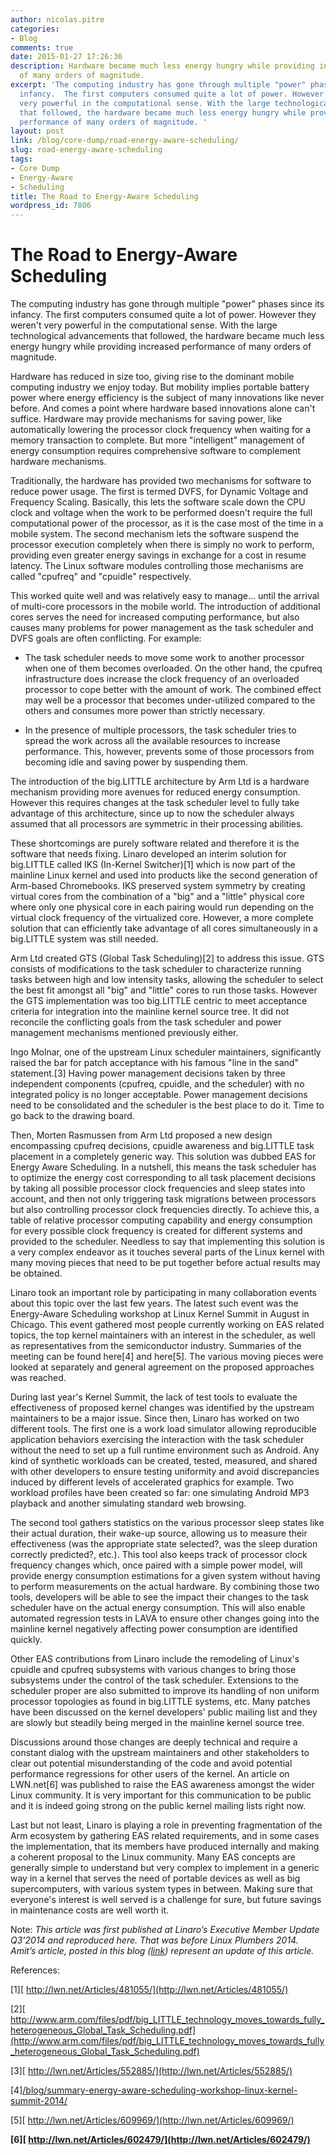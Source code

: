```yaml
---
author: nicolas.pitre
categories:
- Blog
comments: true
date: 2015-01-27 17:26:36
description: Hardware became much less energy hungry while providing increased performance
  of many orders of magnitude.
excerpt: 'The computing industry has gone through multiple "power" phases since its
  infancy.  The first computers consumed quite a lot of power. However they weren''t
  very powerful in the computational sense. With the large technological advancements
  that followed, the hardware became much less energy hungry while providing increased
  performance of many orders of magnitude. '
layout: post
link: /blog/core-dump/road-energy-aware-scheduling/
slug: road-energy-aware-scheduling
tags:
- Core Dump
- Energy-Aware
- Scheduling
title: The Road to Energy-Aware Scheduling
wordpress_id: 7806
---
```


# **The Road to Energy-Aware Scheduling**


The computing industry has gone through multiple "power" phases since its infancy. The first computers consumed quite a lot of power. However they weren't very powerful in the computational sense. With the large technological advancements that followed, the hardware became much less energy hungry while providing increased performance of many orders of magnitude.

Hardware has reduced in size too, giving rise to the dominant mobile computing industry we enjoy today. But mobility implies portable battery power where energy efficiency is the subject of many innovations like never before. And comes a point where hardware based innovations alone can't suffice. Hardware may provide mechanisms for saving power, like automatically lowering the processor clock frequency when waiting for a memory transaction to complete. But more "intelligent" management of energy consumption requires comprehensive software to complement hardware mechanisms.

Traditionally, the hardware has provided two mechanisms for software to reduce power usage. The first is termed DVFS, for Dynamic Voltage and Frequency Scaling. Basically, this lets the software scale down the CPU clock and voltage when the work to be performed doesn't require the full computational power of the processor, as it is the case most of the time in a mobile system. The second mechanism lets the software suspend the processor execution completely when there is simply no work to perform, providing even greater energy savings in exchange for a cost in resume latency. The Linux software modules controlling those mechanisms are called "cpufreq" and "cpuidle" respectively.

This worked quite well and was relatively easy to manage... until the arrival of multi-core processors in the mobile world. The introduction of additional cores serves the need for increased computing performance, but also causes many problems for power management as the task scheduler and DVFS goals are often conflicting. For example:

  * The task scheduler needs to move some work to another processor when one of them becomes overloaded. On the other hand, the cpufreq infrastructure does increase the clock frequency of an overloaded processor to cope better with the amount of work. The combined effect may well be a processor that becomes under-utilized compared to the others and consumes more power than strictly necessary.


  * In the presence of multiple processors, the task scheduler tries to spread the work across all the available resources to increase performance. This, however, prevents some of those processors from becoming idle and saving power by suspending them.


The introduction of the big.LITTLE architecture by Arm Ltd is a hardware mechanism providing more avenues for reduced energy consumption. However this requires changes at the task scheduler level to fully take advantage of this architecture, since up to now the scheduler always assumed that all processors are symmetric in their processing abilities.

These shortcomings are purely software related and therefore it is the software that needs fixing. Linaro developed an interim solution for big.LITTLE called IKS (In-Kernel Switcher)[1] which is now part of the mainline Linux kernel and used into products like the second generation of Arm-based Chromebooks. IKS preserved system symmetry by creating virtual cores from the combination of a "big" and a "little" physical core where only one physical core in each pairing would run depending on the virtual clock frequency of the virtualized core. However, a more complete solution that can efficiently take advantage of all cores simultaneously in a big.LITTLE system was still needed.

Arm Ltd created GTS (Global Task Scheduling)[2] to address this issue. GTS consists of modifications to the task scheduler to characterize running tasks between high and low intensity tasks, allowing the scheduler to select the best fit amongst all "big" and "little" cores to run those tasks. However the GTS implementation was too big.LITTLE centric to meet acceptance criteria for integration into the mainline kernel source tree. It did not reconcile the conflicting goals from the task scheduler and power management mechanisms mentioned previously either.

Ingo Molnar, one of the upstream Linux scheduler maintainers, significantly raised the bar for patch acceptance with his famous "line in the sand" statement.[3] Having power management decisions taken by three independent components (cpufreq, cpuidle, and the scheduler) with no integrated policy is no longer acceptable. Power management decisions need to be consolidated and the scheduler is the best place to do it. Time to go back to the drawing board.

Then, Morten Rasmussen from Arm Ltd proposed a new design encompassing cpufreq decisions, cpuidle awareness and big.LITTLE task placement in a completely generic way. This solution was dubbed EAS for Energy Aware Scheduling. In a nutshell, this means the task scheduler has to optimize the energy cost corresponding to all task placement decisions by taking all possible processor clock frequencies and sleep states into account, and then not only triggering task migrations between processors but also controlling processor clock frequencies directly. To achieve this, a table of relative processor computing capability and energy consumption for every possible clock frequency is created for different systems and provided to the scheduler. Needless to say that implementing this solution is a very complex endeavor as it touches several parts of the Linux kernel with many moving pieces that need to be put together before actual results may be obtained.

Linaro took an important role by participating in many collaboration events about this topic over the last few years. The latest such event was the Energy-Aware Scheduling workshop at Linux Kernel Summit in August in Chicago. This event gathered most people currently working on EAS related topics, the top kernel maintainers with an interest in the scheduler, as well as representatives from the semiconductor industry. Summaries of the meeting can be found here[4] and here[5]. The various moving pieces were looked at separately and general agreement on the proposed approaches was reached.

During last year's Kernel Summit, the lack of test tools to evaluate the effectiveness of proposed kernel changes was identified by the upstream maintainers to be a major issue. Since then, Linaro has worked on two different tools. The first one is a work load simulator allowing reproducible application behaviors exercising the interaction with the task scheduler without the need to set up a full runtime environment such as Android. Any kind of synthetic workloads can be created, tested, measured, and shared with other developers to ensure testing uniformity and avoid discrepancies induced by different levels of accelerated graphics for example. Two workload profiles have been created so far: one simulating Android MP3 playback and another simulating standard web browsing.

The second tool gathers statistics on the various processor sleep states like their actual duration, their wake-up source, allowing us to measure their effectiveness (was the appropriate state selected?, was the sleep duration correctly predicted?, etc.). This tool also keeps track of processor clock frequency changes which, once paired with a simple power model, will provide energy consumption estimations for a given system without having to perform measurements on the actual hardware. By combining those two tools, developers will be able to see the impact their changes to the task scheduler have on the actual energy consumption. This will also enable automated regression tests in LAVA to ensure other changes going into the mainline kernel negatively affecting power consumption are identified quickly.

Other EAS contributions from Linaro include the remodeling of Linux's cpuidle and cpufreq subsystems with various changes to bring those subsystems under the control of the task scheduler. Extensions to the scheduler proper are also submitted to improve its handling of non uniform processor topologies as found in big.LITTLE systems, etc. Many patches have been discussed on the kernel developers' public mailing list and they are slowly but steadily being merged in the mainline kernel source tree.

Discussions around those changes are deeply technical and require a constant dialog with the upstream maintainers and other stakeholders to clear out potential misunderstanding of the code and avoid potential performance regressions for other users of the kernel. An article on LWN.net[6] was published to raise the EAS awareness amongst the wider Linux community. It is very important for this communication to be public and it is indeed going strong on the public kernel mailing lists right now.

Last but not least, Linaro is playing a role in preventing fragmentation of the Arm ecosystem by gathering EAS related requirements, and in some cases the implementation, that its members have produced internally and making a coherent proposal to the Linux community. Many EAS concepts are generally simple to understand but very complex to implement in a generic way in a kernel that serves the need of portable devices as well as big supercomputers, with various system types in between. Making sure that everyone's interest is well served is a challenge for sure, but future savings in maintenance costs are well worth it.

Note: _This article was first published at Linaro’s Executive Member Update Q3’2014 and reproduced here. That was before Linux Plumbers 2014. Amit’s article, posted in this blog ([link](/blog/energy-aware-scheduling-eas-project/)) represent an update of this article._

References:

[1][ http://lwn.net/Articles/481055/](http://lwn.net/Articles/481055/)

[2][ http://www.arm.com/files/pdf/big_LITTLE_technology_moves_towards_fully_heterogeneous_Global_Task_Scheduling.pdf](http://www.arm.com/files/pdf/big_LITTLE_technology_moves_towards_fully_heterogeneous_Global_Task_Scheduling.pdf)

[3][ http://lwn.net/Articles/552885/](http://lwn.net/Articles/552885/)

[4][/blog/summary-energy-aware-scheduling-workshop-linux-kernel-summit-2014/](/blog/summary-energy-aware-scheduling-workshop-linux-kernel-summit-2014/)

[5][ http://lwn.net/Articles/609969/](http://lwn.net/Articles/609969/)

**[6][ http://lwn.net/Articles/602479/](http://lwn.net/Articles/602479/)**
